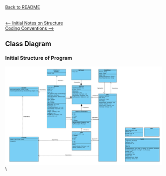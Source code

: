 [Back to README](../README.md)\
\
\
[<-- Initial Notes on Structure](notesOnStructure.md)\
[Coding Conventions -->](codingConventions.md)


## Class Diagram
### Initial Structure of Program

![Initial Class Diagram](assets\COMP2013cwClass.png)\